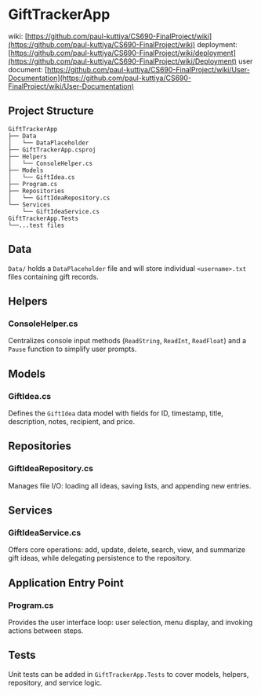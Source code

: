 # GiftTrackerApp
wiki: [https://github.com/paul-kuttiya/CS690-FinalProject/wiki](https://github.com/paul-kuttiya/CS690-FinalProject/wiki)
deployment: [https://github.com/paul-kuttiya/CS690-FinalProject/wiki/deployment](https://github.com/paul-kuttiya/CS690-FinalProject/wiki/Deployment)
user document: [https://github.com/paul-kuttiya/CS690-FinalProject/wiki/User-Documentation](https://github.com/paul-kuttiya/CS690-FinalProject/wiki/User-Documentation)

## Project Structure

```
GiftTrackerApp
├── Data
│   └── DataPlaceholder
├── GiftTrackerApp.csproj
├── Helpers
│   └── ConsoleHelper.cs
├── Models
│   └── GiftIdea.cs
├── Program.cs
├── Repositories
│   └── GiftIdeaRepository.cs
└── Services
    └── GiftIdeaService.cs
GiftTrackerApp.Tests
└──...test files
```

## Data

`Data/` holds a `DataPlaceholder` file and will store individual `<username>.txt` files containing gift records.

## Helpers

### ConsoleHelper.cs

Centralizes console input methods (`ReadString`, `ReadInt`, `ReadFloat`) and a `Pause` function to simplify user prompts.

## Models

### GiftIdea.cs

Defines the `GiftIdea` data model with fields for ID, timestamp, title, description, notes, recipient, and price.

## Repositories

### GiftIdeaRepository.cs

Manages file I/O: loading all ideas, saving lists, and appending new entries.

## Services

### GiftIdeaService.cs

Offers core operations: add, update, delete, search, view, and summarize gift ideas, while delegating persistence to the repository.

## Application Entry Point

### Program.cs

Provides the user interface loop: user selection, menu display, and invoking actions between steps.

## Tests

Unit tests can be added in `GiftTrackerApp.Tests` to cover models, helpers, repository, and service logic.
